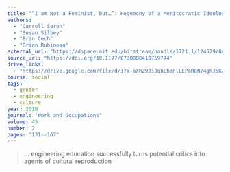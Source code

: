 ```yaml
---
title: "“I am Not a Feminist, but…”: Hegemony of a Meritocratic Ideology and the Limits of Critique Among Women in Engineering"
authors:
  - "Carroll Seron"
  - "Susan Silbey"
  - "Erin Cech"
  - "Brian Rubineau"
external_url: "https://dspace.mit.edu/bitstream/handle/1721.1/124529/8c26ac9ce622bd3328a30d2ae636b05284c0.pdf"
source_url: "https://doi.org/10.1177/0730888418759774"
drive_links:
  - "https://drive.google.com/file/d/17x-aXhZ9JiJqhLbenlLEPoR8N74ghJ5K/view?usp=drivesdk"
course: social
tags:
  - gender
  - engineering
  - culture
year: 2018
journal: "Work and Occupations"
volume: 45
number: 2
pages: "131--167"
---
```


> … engineering education successfully turns potential critics into agents of cultural reproduction
